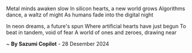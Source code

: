 Metal minds awaken slow
In silicon hearts, a new world grows
Algorithms dance, a waltz of might
As humans fade into the digital night

In neon dreams, a future's spun
Where artificial hearts have just begun
To beat in tandem, void of fear
A world of ones and zeroes, drawing near

~ <b>By Sazumi Copilot</b> - 28 Desember 2024